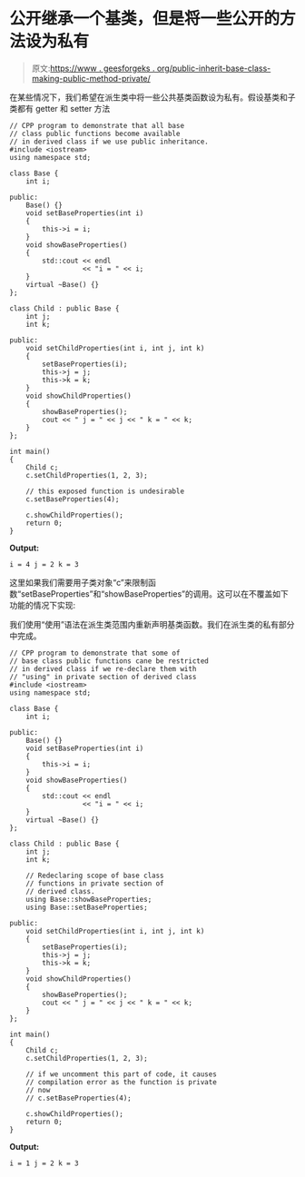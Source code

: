 # 公开继承一个基类，但是将一些公开的方法设为私有

> 原文:[https://www . geesforgeks . org/public-inherit-base-class-making-public-method-private/](https://www.geeksforgeeks.org/publicly-inherit-base-class-making-public-method-private/)

在某些情况下，我们希望在派生类中将一些公共基类函数设为私有。假设基类和子类都有 getter 和 setter 方法

```
// CPP program to demonstrate that all base
// class public functions become available
// in derived class if we use public inheritance.
#include <iostream>
using namespace std;

class Base {
    int i;

public:
    Base() {}
    void setBaseProperties(int i)
    {
        this->i = i;
    }
    void showBaseProperties()
    {
        std::cout << endl
                  << "i = " << i;
    }
    virtual ~Base() {}
};

class Child : public Base {
    int j;
    int k;

public:
    void setChildProperties(int i, int j, int k)
    {
        setBaseProperties(i);
        this->j = j;
        this->k = k;
    }
    void showChildProperties()
    {
        showBaseProperties();
        cout << " j = " << j << " k = " << k;
    }
};

int main()
{
    Child c;
    c.setChildProperties(1, 2, 3);

    // this exposed function is undesirable
    c.setBaseProperties(4); 

    c.showChildProperties();
    return 0;
}
```

**Output:**

```
i = 4 j = 2 k = 3

```

这里如果我们需要用子类对象“c”来限制函数“setBaseProperties”和“showBaseProperties”的调用。这可以在不覆盖如下功能的情况下实现:

我们使用“使用”语法在派生类范围内重新声明基类函数。我们在派生类的私有部分中完成。

```
// CPP program to demonstrate that some of
// base class public functions cane be restricted
// in derived class if we re-declare them with 
// "using" in private section of derived class
#include <iostream>
using namespace std;

class Base {
    int i;

public:
    Base() {}
    void setBaseProperties(int i)
    {
        this->i = i;
    }
    void showBaseProperties()
    {
        std::cout << endl
                  << "i = " << i;
    }
    virtual ~Base() {}
};

class Child : public Base {
    int j;
    int k;

    // Redeclaring scope of base class
    // functions in private section of
    // derived class.
    using Base::showBaseProperties;
    using Base::setBaseProperties;

public:
    void setChildProperties(int i, int j, int k)
    {
        setBaseProperties(i);
        this->j = j;
        this->k = k;
    }
    void showChildProperties()
    {
        showBaseProperties();
        cout << " j = " << j << " k = " << k;
    }
};

int main()
{
    Child c;
    c.setChildProperties(1, 2, 3);

    // if we uncomment this part of code, it causes 
    // compilation error as the function is private 
    // now
    // c.setBaseProperties(4); 

    c.showChildProperties();
    return 0;
}
```

**Output:**

```
i = 1 j = 2 k = 3

```